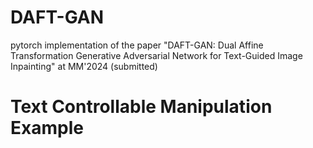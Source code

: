 # DAFT-GAN
pytorch implementation of the paper "DAFT-GAN: Dual Affine Transformation Generative Adversarial Network for Text-Guided Image Inpainting" at MM'2024 (submitted)

# Text Controllable Manipulation Example
